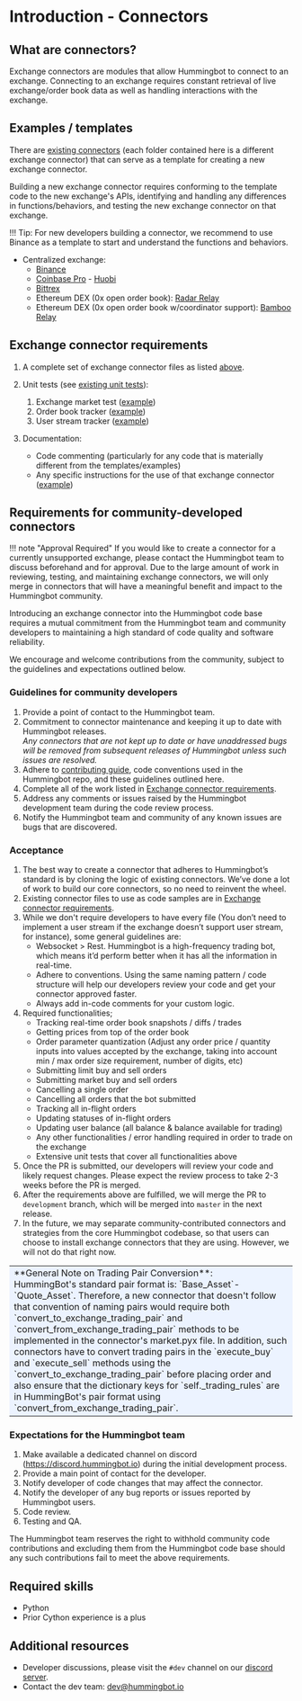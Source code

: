 # Introduction - Connectors

## What are connectors?

Exchange connectors are modules that allow Hummingbot to connect to an exchange.  Connecting to an exchange requires constant retrieval of live exchange/order book data as well as handling interactions with the exchange.

## Examples / templates

There are [existing connectors](https://github.com/CoinAlpha/hummingbot/tree/master/hummingbot/market) (each folder contained here is a different exchange connector) that can serve as a template for creating a new exchange connector.

Building a new exchange connector requires conforming to the template code to the new exchange's APIs, identifying and handling any differences in functions/behaviors, and testing the new exchange connector on that exchange.

!!! Tip:
    For new developers building a connector, we recommend to use Binance as a template to start and understand the functions and behaviors.

- Centralized exchange: 
    - [Binance](https://github.com/CoinAlpha/hummingbot/tree/master/hummingbot/market/binance) 
    - [Coinbase Pro](https://github.com/CoinAlpha/hummingbot/tree/master/hummingbot/market/coin-base_pro) - [Huobi](https://github.com/CoinAlpha/hummingbot/tree/master/hummingbot/market/huobi)
    - [Bittrex](https://github.com/CoinAlpha/hummingbot/tree/master/hummingbot/market/bittrex)
    - Ethereum DEX (0x open order book): [Radar Relay](https://github.com/CoinAlpha/hummingbot/tree/master/hummingbot/market/radar_relay)
    - Ethereum DEX (0x open order book w/coordinator support): [Bamboo Relay](https://github.com/CoinAlpha/hummingbot/tree/master/hummingbot/market/bamboo_relay)

## Exchange connector requirements
1. A complete set of exchange connector files as listed [above](#exchange-connector-files).
2. Unit tests (see [existing unit tests](https://github.com/CoinAlpha/hummingbot/tree/master/test/integration)):

    1. Exchange market test ([example](https://github.com/CoinAlpha/hummingbot/blob/master/test/integration/test_binance_market.py))
    2. Order book tracker ([example](https://github.com/CoinAlpha/hummingbot/blob/master/test/integration/test_binance_order_book_tracker.py))
    3. User stream tracker ([example](https://github.com/CoinAlpha/hummingbot/blob/master/test/integration/test_binance_user_stream_tracker.py))

3. Documentation:

    - Code commenting (particularly for any code that is materially different from the templates/examples)
    - Any specific instructions for the use of that exchange connector ([example](https://docs.hummingbot.io/connectors/binance/))

## Requirements for community-developed connectors

!!! note "Approval Required"
    If you would like to create a connector for a currently unsupported exchange, please contact the Hummingbot team to discuss beforehand and for approval. Due to the large amount of work in reviewing, testing, and maintaining exchange connectors, we will only merge in connectors that will have a meaningful benefit and impact to the Hummingbot community.

Introducing an exchange connector into the Hummingbot code base requires a mutual commitment from the Hummingbot team and community developers to maintaining a high standard of code quality and software reliability.

We encourage and welcome contributions from the community, subject to the guidelines and expectations outlined below.

### Guidelines for community developers
1. Provide a point of contact to the Hummingbot team.
1. Commitment to connector maintenance and keeping it up to date with Hummingbot releases. <br/>*Any connectors that are not kept up to date or have unaddressed bugs will be removed from subsequent releases of Hummingbot unless such issues are resolved.*
1. Adhere to [contributing guide](https://github.com/CoinAlpha/hummingbot/blob/master/CONTRIBUTING.md), code conventions used in the Hummingbot repo, and these guidelines outlined here.
1. Complete all of the work listed in [Exchange connector requirements](#exchange-connector-requirements).
1. Address any comments or issues raised by the Hummingbot development team during the code review process.
1. Notify the Hummingbot team and community of any known issues are bugs that are discovered.

### Acceptance
1. The best way to create a connector that adheres to Hummingbot’s standard is by cloning the logic of existing connectors. We’ve done a lot of work to build our core connectors, so no need to reinvent the wheel.
1. Existing connector files to use as code samples are in [Exchange connector requirements](#exchange-connector-requirements).
1. While we don't require developers to have every file (You don’t need to implement a user stream if the exchange doesn’t support user stream, for instance), some general guidelines are:
    - Websocket > Rest. Hummingbot is a high-frequency trading bot, which means it’d perform better when it has all the information in real-time.
    - Adhere to conventions. Using the same naming pattern / code structure will help our developers review your code and get your connector approved faster.
    - Always add in-code comments for your custom logic.
1. Required functionalities;
    - Tracking real-time order book snapshots / diffs / trades
    - Getting prices from top of the order book
    - Order parameter quantization (Adjust any order price / quantity inputs into values accepted by the exchange, taking into account min / max order size requirement, number of digits, etc)
    - Submitting limit buy and sell orders
    - Submitting market buy and sell orders
    - Cancelling a single order
    - Cancelling all orders that the bot submitted
    - Tracking all in-flight orders
    - Updating statuses of in-flight orders
    - Updating user balance (all balance & balance available for trading)
    - Any other functionalities / error handling required in order to trade on the exchange
    - Extensive unit tests that cover all functionalities above
1. Once the PR is submitted, our developers will review your code and likely request changes. Please expect the review process to take 2-3 weeks before the PR is merged.
1. After the requirements above are fulfilled, we will merge the PR to `development` branch, which will be merged into `master` in the next release.
1. In the future, we may separate community-contributed connectors and strategies from the core Hummingbot codebase, so that users can choose to install exchange connectors that they are using. However, we will not do that right now.
<table><tbody><tr><td bgcolor="#ecf3ff">**General Note on Trading Pair Conversion**: </br> HummingBot's standard pair format is: `Base_Asset`-`Quote_Asset`. Therefore, a new connector that doesn't follow that convention of naming pairs would require both `convert_to_exchange_trading_pair` and `convert_from_exchange_trading_pair` methods to be implemented in the connector's market.pyx file. In addition, such connectors have to convert trading pairs in the `execute_buy` and `execute_sell` methods using the `convert_to_exchange_trading_pair` before placing order and also ensure that the dictionary keys for `self._trading_rules` are in HummingBot's pair format using `convert_from_exchange_trading_pair`. </td></tr></tbody></table>

### Expectations for the Hummingbot team
1. Make available a dedicated channel on discord (https://discord.hummingbot.io) during the initial development process.
1. Provide a main point of contact for the developer.
1. Notify developer of code changes that may affect the connector.
1. Notify the developer of any bug reports or issues reported by Hummingbot users.
1. Code review.
1. Testing and QA.

The Hummingbot team reserves the right to withhold community code contributions and excluding them from the Hummingbot code base should any such contributions fail to meet the above requirements.

## Required skills
- Python
- Prior Cython experience is a plus

## Additional resources
- Developer discussions, please visit the `#dev` channel on our [discord server](https://discord.hummingbot.io).
- Contact the dev team: [dev@hummingbot.io](mailto:dev@hummingbot.io)
